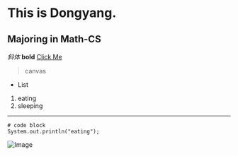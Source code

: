 # This is Dongyang.
## Majoring in Math-CS
*斜体*
**bold**
[Click Me](https://canvas.ucsd.edu/courses/32416)
> canvas
* List
1. eating
2. sleeping
---
```
# code block
System.out.println("eating");
```
![Image](https://ucsdnews.ucsd.edu/news_uploads/Resized_Geisel_Library_08.31.jpg)
